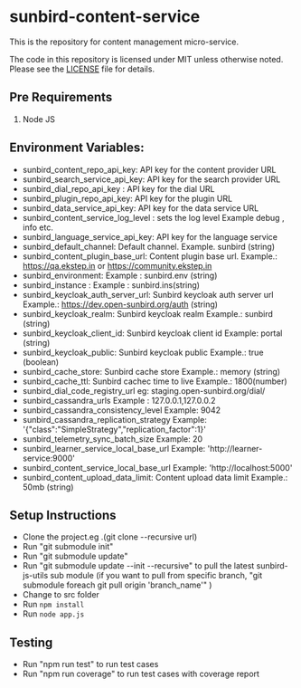 # sunbird-content-service

This is the repository for content management micro-service.

The code in this repository is licensed under MIT unless otherwise noted. Please see the [LICENSE](https://github.com/project-sunbird/sunbird-content-service/blob/master/LICENSE) file for details.

## Pre Requirements
1. Node JS

## Environment Variables:
* sunbird_content_repo_api_key:  API key for the  content provider URL
* sunbird_search_service_api_key:  API key for the  search provider URL
* sunbird_dial_repo_api_key : API key for the dial URL
* sunbird_plugin_repo_api_key: API key for the plugin URL 
* sunbird_data_service_api_key: API key for the data service URL
* sunbird_content_service_log_level : sets the log level Example debug , info etc.
* sunbird_language_service_api_key: API key for the language service 
* sunbird_default_channel: Default channel. Example. sunbird (string)  
* sunbird_content_plugin_base_url: Content plugin base url. Example.: https://qa.ekstep.in or https://community.ekstep.in
* sunbird_environment: Example : sunbird.env (string)
* sunbird_instance : Example : sunbird.ins(string)
* sunbird_keycloak_auth_server_url: Sunbird keycloak auth server url Example.: https://dev.open-sunbird.org/auth (string)
* sunbird_keycloak_realm: Sunbird keycloak realm Example.: sunbird (string)
* sunbird_keycloak_client_id: Sunbird keycloak client id Example: portal (string)
* sunbird_keycloak_public: Sunbird keycloak public Example.: true (boolean)
* sunbird_cache_store: Sunbird cache store Example.: memory (string)
* sunbird_cache_ttl: Sunbird cachec time to live Example.: 1800(number)
* sunbird_dial_code_registry_url eg: staging.open-sunbird.org/dial/
* sunbird_cassandra_urls  Example : 127.0.0.1,127.0.0.2
* sunbird_cassandra_consistency_level Example: 9042
* sunbird_cassandra_replication_strategy  Example: '{"class":"SimpleStrategy","replication_factor":1}'
* sunbird_telemetry_sync_batch_size Example: 20
* sunbird_learner_service_local_base_url Example: 'http://learner-service:9000'
* sunbird_content_service_local_base_url Example: 'http://localhost:5000'
* sunbird_content_upload_data_limit: Content upload data limit Example.: 50mb (string)

## Setup Instructions
* Clone the project.eg .(git clone --recursive  url)
* Run "git submodule init"
* Run "git submodule update"
* Run "git submodule update --init --recursive" to pull the latest sunbird-js-utils sub module (if you want to pull from specific branch, "git submodule foreach git pull origin 'branch_name'" )
* Change to src folder
* Run `npm install`
* Run `node app.js`

## Testing
* Run "npm run test" to run test cases
* Run "npm run coverage" to run test cases with coverage report


